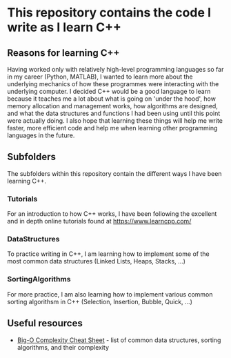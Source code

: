 # This repository contains the code I write as I learn C++

## Reasons for learning C++
Having worked only with relatively high-level programming languages so far in my career (Python, MATLAB), I wanted to learn more about the underlying mechanics of how these programmes were interacting with the underlying computer. I decided C++ would be a good language to learn because it teaches me a lot about what is going on 'under the hood', how memory allocation and management works, how algorithms are designed, and what the data structures and functions I had been using until this point were actually doing. I also hope that learning these things will help me write faster, more efficient code and help me when learning other programming languages in the future. 

## Subfolders
The subfolders within this repository contain the different ways I have been learning C++. 

### Tutorials
For an introduction to how C++ works, I have been following the excellent and in depth online tutorials found at https://www.learncpp.com/

### DataStructures
To practice writing in C++, I am learning how to implement some of the most common data structures (Linked Lists, Heaps, Stacks, ...)

### SortingAlgorithms
For more practice, I am also learning how to implement various common sorting algorithsm in C++ (Selection, Insertion, Bubble, Quick, ...)

## Useful resources
* [Big-O Complexity Cheat Sheet](http://bigocheatsheet.com/) - list of common data structures, sorting algorithms, and their complexity
